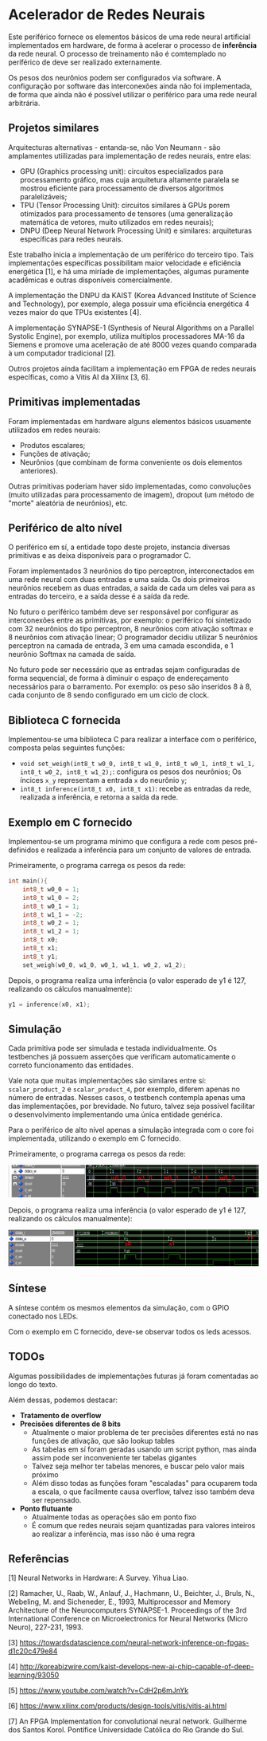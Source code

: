 # Acelerador de Redes Neurais

Este periférico fornece os elementos básicos de uma rede neural artificial implementados em hardware, de forma à acelerar o processo de **inferência** da rede neural. O processo de treinamento não é comtemplado no períférico de deve ser realizado externamente. 

Os pesos dos neurônios podem ser configurados via software. A configuração por software das interconexões ainda não foi implementada, de forma que ainda não é possível utilizar o periférico para uma rede neural arbitrária.

## Projetos similares

Arquitecturas alternativas - entanda-se, não Von Neumann - são amplamentes utiilizadas para implementação de redes neurais, entre elas: 
* GPU (Graphics processing unit): circuitos especializados para processamento gráfico, mas cuja arquitetura altamente paralela se mostrou eficiente para processamento de diversos algoritmos paralelizáveis;
* TPU (Tensor Processing Unit): circuitos similares à GPUs porem otimizados para processamento de tensores (uma generalização matemática de vetores, muito utilizados em redes neurais);
* DNPU (Deep Neural Network Processing Unit) e similares: arquiteturas específicas para redes neurais.

Este trabalho inicia a implementação de um períférico do terceiro tipo. Tais implementações específicas possibilitam maior velocidade e eficiência energética [1], e há uma miríade de implementações, algumas puramente acadêmicas e outras disponíveis comercialmente.

A implementação the DNPU da KAIST (Korea Advanced Institute of Science and Technology), por exemplo, alega possuir uma eficiência energética 4 vezes maior do que TPUs existentes [4].

A implementação SYNAPSE-1  (Synthesis of Neural Algorithms on a Parallel Systolic Engine), por exemplo, utiliza multiplos processadores MA-16 da Siemens e promove uma aceleração de até 8000 vezes quando comparada à um computador tradicional [2].

Outros projetos ainda facilitam a implementação em FPGA de redes neurais específicas, como a Vitis AI da Xilinx [3, 6].

## Primitivas implementadas

Foram implementadas em hardware alguns elementos básicos usuamente utilizados em redes neurais:
* Produtos escalares;
* Funções de ativação;
* Neurônios (que combinam de forma conveniente os dois elementos anteriores).

Outras primitivas poderiam haver sido implementadas, como convoluções (muito utilizadas para processamento de imagem), dropout (um método de "morte" aleatória de neurônios), etc.

## Periférico de alto nível

O periférico em sí, a entidade topo deste projeto, instancia diversas primitivas e as deixa disponíveis para o programador C.

Foram implementados 3 neurônios do tipo perceptron, interconectados em uma rede neural com duas entradas e uma saída. Os dois primeiros neurônios recebem as duas entradas, a saída de cada um deles vai para as entradas do terceiro, e a saída desse é a saída da rede.

No futuro o periférico também deve ser responsável por configurar as interconexões entre as primitivas, por exemplo: o periférico foi sintetizado com 32 neurônios do tipo perceptron, 8 neurônios com ativação softmax e 8 neurônios com ativação linear; O programador decidiu utilizar 5 neurônios perceptron na camada de entrada, 3 em uma camada escondida, e 1 neurônio Softmax na camada de saída. 

No futuro pode ser necessário que as entradas sejam configuradas de forma sequencial, de forma à diminuir o espaço de endereçamento necessários para o barramento. Por exemplo: os peso são inseridos 8 à 8, cada conjunto de 8 sendo configurado em um ciclo de clock.

## Biblioteca C fornecida

Implementou-se uma biblioteca C para realizar a interface com o periférico, composta pelas seguintes funções:
* `void set_weigh(int8_t w0_0, int8_t w1_0, int8_t w0_1, int8_t w1_1, int8_t w0_2, int8_t w1_2);`: configura os pesos dos neurônios; Os íncices `x_y` representam a entrada `x` do neurônio `y`;
* `int8_t inference(int8_t x0, int8_t x1)`: recebe as entradas da rede, realizada a inferência, e retorna a saída da rede.

## Exemplo em C fornecido

Implementou-se um programa mínimo que configura a rede com pesos pré-definidos e realizada a inferência para um conjunto de valores de entrada.

Primeiramente, o programa carrega os pesos da rede:
```C
int main(){
    int8_t w0_0 = 1;
    int8_t w1_0 = 2;
    int8_t w0_1 = 1;
    int8_t w1_1 = -2;
    int8_t w0_2 = 1;
    int8_t w1_2 = 1;
    int8_t x0;
    int8_t x1;
    int8_t y1;
    set_weigh(w0_0, w1_0, w0_1, w1_1, w0_2, w1_2);
```

Depois, o programa realiza uma inferência (o valor esperado de y1 é 127, realizando os cálculos manualmente):
```C
y1 = inference(x0, x1);
```

## Simulação

Cada primitiva pode ser simulada e testada individualmente. Os testbenches já possuem asserções que verificam automaticamente o correto funcionamento das entidades.

Vale nota que muitas implementações são similares entre sí: `scalar_product_2` e `scalar_product_4`, por exemplo, diferem apenas no número de entradas. Nesses casos, o testbench contempla apenas uma das implementações, por brevidade. No futuro, talvez seja possível facilitar o desenvolvimento implementando uma única entidade genérica.

Para o periférico de alto nível apenas a simulação integrada com o core foi implementada, utilizando o exemplo em C fornecido.

Primeiramente, o programa carrega os pesos da rede:

![image-20220306194410344](images/image-20220306194410344.png)

Depois, o programa realiza uma inferência (o valor esperado de y1 é 127, realizando os cálculos manualmente):

![image-20220306211237364](images/image-20220306211237364.png)


## Síntese

A síntese contém os mesmos elementos da simulação, com o GPIO conectado nos LEDs.

Com o exemplo em C fornecido, deve-se observar todos os leds acessos. 

## TODOs

Algumas possibilidades de implementações futuras já foram comentadas ao longo do texto.

Além dessas, podemos destacar:
* **Tratamento de overflow**
* **Precisões diferentes de 8 bits**
  * Atualmente o maior problema de ter precisões diferentes está no nas funções de ativação, que são lookup tables
  * As tabelas em sí foram geradas usando um script python, mas ainda assim pode ser inconveniente ter tabelas gigantes
  * Talvez seja melhor ter tabelas menores, e buscar pelo valor mais próximo
  * Além disso todas as funções foram "escaladas" para ocuparem toda a escala, o que facilmente causa overflow, talvez isso também deva ser repensado.
* **Ponto flutuante**
  * Atualmente todas as operações são em ponto fixo
  * É comum que redes neurais sejam quantizadas para valores inteiros ao realizar a inferência, mas isso não é uma regra

## Referências

[1] Neural Networks in Hardware: A Survey. Yihua Liao.

[2] Ramacher, U., Raab, W., Anlauf, J., Hachmann, U., Beichter, J., Bruls, N., Webeling, M. and
Sicheneder, E., 1993, Multiprocessor and Memory Architecture of the Neurocomputers SYNAPSE-1.
Proceedings of the 3rd International Conference on Microelectronics for Neural Networks (Micro
Neuro), 227-231, 1993.

[3] https://towardsdatascience.com/neural-network-inference-on-fpgas-d1c20c479e84

[4] http://koreabizwire.com/kaist-develops-new-ai-chip-capable-of-deep-learning/93050

[5] https://www.youtube.com/watch?v=CdH2p6mJnYk

[6] https://www.xilinx.com/products/design-tools/vitis/vitis-ai.html

[7] An FPGA Implementation for convolutional neural network. Guilherme dos Santos Korol. Pontífice Universidade Católica do Rio Grande do Sul.
